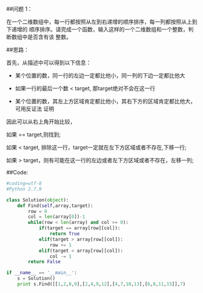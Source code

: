 ##问题 1：

在一个二维数组中，每一行都按照从左到右递增的顺序排序，每一列都按照从上到下递增的
顺序排序。请完成一个函数，输入这样的一个二维数组和一个整数，判断数组中是否含有该
整数。

##思路：

首先，从描述中可以得到以下信息：

- 某个位置的数，同一行的左边一定都比他小，同一列的下边一定都比他大

- 如果一行的最后一个数 < target, 那target绝对不会在这一行

- 某个位置的数，其左上方区域肯定都比他小，其右下方的区域肯定都比他大，可用反证法
证明


因此可以从右上角开始比较，

如果 == target,则找到;

如果 < target, 排除这一行，target一定就在左下方区域或者不存在,下移一行;

如果 > target，则有可能在这一行的左边或者左下方区域或者不存在，左移一列;

##Code:
```Python
#coding=utf-8
#Python 2.7.9

class Solution(object):
    def Find(self,array,target):
        row = 0
        col = len(array[0])-1
        while(row < len(array) and col >= 0):
            if(target == array[row][col]):
                return True
            elif(target > array[row][col]):
                row += 1
            elif(target < array[row][col]):
                col -= 1
        return False

if __name__ == '__main__':
    s = Solution()
    print s.Find([[1,2,8,9],[2,4,9,12],[4,7,10,13],[6,8,11,15]],7)

```
